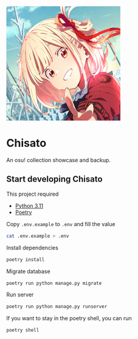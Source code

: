 <img src="static/chisato-icon-small.jpg" alt="Chisato" width="300" />

# Chisato

An osu! collection showcase and backup.

## Start developing Chisato

This project required

- [Python 3.11](https://www.python.org/downloads/)
- [Poetry](https://python-poetry.org/docs/#installation)

Copy `.env.example` to `.env` and fill the value

```bash
cat .env.example > .env
```

Install dependencies

```bash
poetry install
```

Migrate database

```bash
poetry run python manage.py migrate
```

Run server

```bash
poetry run python manage.py runserver
```

If you want to stay in the poetry shell, you can run

```bash
poetry shell
```